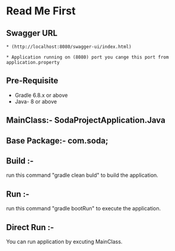 # Read Me First





## Swagger URL

	* (http://localhost:8080/swagger-ui/index.html)

	* Application running on (8080) port you cange this port from application.property

## Pre-Requisite

- Gradle 6.8.x or above
- Java- 8 or above



## MainClass:- SodaProjectApplication.Java 

## Base Package:- com.soda;

## Build :- 

run this command "gradle clean buld" to build the application.

## Run :- 

  run this command "gradle bootRun" to execute the application.

## Direct Run :-

   You can run application by excuting MainClass.





